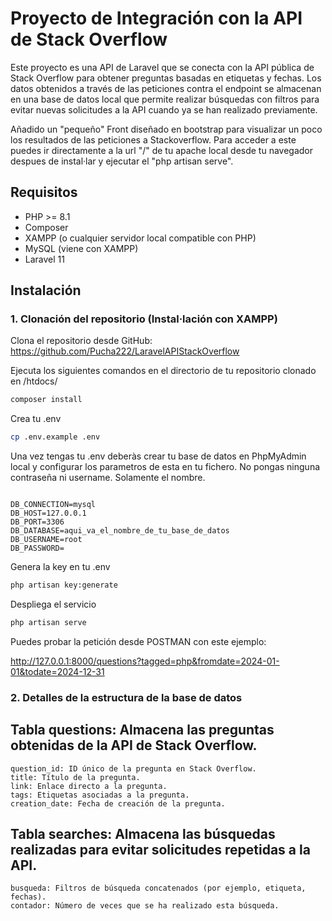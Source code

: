 # Proyecto de Integración con la API de Stack Overflow

Este proyecto es una API de Laravel que se conecta con la API pública de Stack Overflow para obtener preguntas basadas en etiquetas y fechas. Los datos obtenidos a través de las peticiones contra el endpoint se almacenan en una base de datos local que permite realizar búsquedas con filtros para evitar nuevas solicitudes a la API cuando ya se han realizado previamente.

Añadido un "pequeño" Front diseñado en bootstrap para visualizar un poco los resultados de las peticiones a Stackoverflow.
Para acceder a este puedes ir directamente a la url "/" de tu apache local desde tu navegador despues de instal·lar y ejecutar el "php artisan serve".

## Requisitos

- PHP >= 8.1
- Composer
- XAMPP (o cualquier servidor local compatible con PHP)
- MySQL (viene con XAMPP)
- Laravel 11

## Instalación

### 1. Clonación del repositorio (Instal·lación con XAMPP)

Clona el repositorio desde GitHub:
https://github.com/Pucha222/LaravelAPIStackOverflow

Ejecuta los siguientes comandos en el directorio de tu repositorio clonado en /htdocs/
```bash
composer install
```
Crea tu .env
```bash
cp .env.example .env
```

Una vez tengas tu .env deberàs crear tu base de datos en PhpMyAdmin local y configurar los parametros de esta en tu fichero. 
No pongas ninguna contraseña ni username. Solamente el nombre.

```env

DB_CONNECTION=mysql
DB_HOST=127.0.0.1
DB_PORT=3306
DB_DATABASE=aqui_va_el_nombre_de_tu_base_de_datos
DB_USERNAME=root
DB_PASSWORD=

```

Genera la key en tu .env
```bash
php artisan key:generate
```

Despliega el servicio
```bash
php artisan serve
```

Puedes probar la petición desde POSTMAN con este ejemplo:

http://127.0.0.1:8000/questions?tagged=php&fromdate=2024-01-01&todate=2024-12-31

### 2. Detalles de la estructura de la base de datos
## Tabla questions: Almacena las preguntas obtenidas de la API de Stack Overflow.
    question_id: ID único de la pregunta en Stack Overflow.
    title: Título de la pregunta.
    link: Enlace directo a la pregunta.
    tags: Etiquetas asociadas a la pregunta.
    creation_date: Fecha de creación de la pregunta.

## Tabla searches: Almacena las búsquedas realizadas para evitar solicitudes repetidas a la API.
    busqueda: Filtros de búsqueda concatenados (por ejemplo, etiqueta, fechas).
    contador: Número de veces que se ha realizado esta búsqueda.
